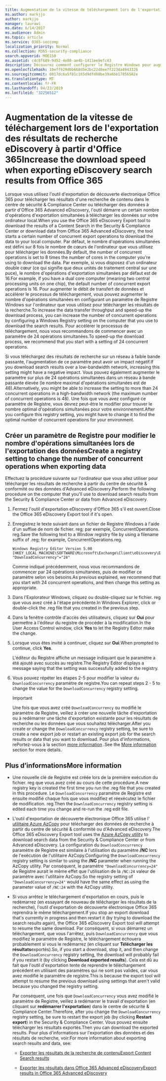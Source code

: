 ```yaml
---
title: Augmentation de la vitesse de téléchargement lors de l'exportation des résultats de recherche eDiscovery à partir d'Office 365
ms.author: markjjo
author: markjjo
manager: laurawi
ms.date: 6/14/2017
ms.audience: Admin
ms.topic: article
ms.service: O365-seccomp
localization_priority: Normal
ms.collection: M365-security-compliance
search.appverid: MOE150
ms.assetid: c4c8f689-9d52-4e80-ae4b-1411ee9efc43
description: Découvrez comment configurer le Registre Windows pour augmenter le débit de données lors du téléchargement des résultats de recherche et des données de recherche à partir du centre de sécurité & Compliance Center et de la fonctionnalité eDiscovery avancée dans Office 365.
ms.openlocfilehash: 10eff929d6b668d5e2bc22d8ee7f223da4943326
ms.sourcegitcommit: 0017dc6a5f81c165d9dfd88be39a6bb17856582e
ms.translationtype: MT
ms.contentlocale: fr-FR
ms.lasthandoff: 04/23/2019
ms.locfileid: "32256512"
---
```

# <a name="increase-the-download-speed-when-exporting-ediscovery-search-results-from-office-365"></a><span data-ttu-id="fb352-103">Augmentation de la vitesse de téléchargement lors de l'exportation des résultats de recherche eDiscovery à partir d'Office 365</span><span class="sxs-lookup"><span data-stu-id="fb352-103">Increase the download speed when exporting eDiscovery search results from Office 365</span></span>

<span data-ttu-id="fb352-104">Lorsque vous utilisez l'outil d'exportation de découverte électronique Office 365 pour télécharger les résultats d'une recherche de contenu dans le centre de sécurité & Compliance Center ou télécharger des données à partir d'Office 365 Advanced eDiscovery, l'outil démarre un certain nombre d'opérations d'exportation simultanées à télécharger les données sur votre ordinateur local.</span><span class="sxs-lookup"><span data-stu-id="fb352-104">When you use the Office 365 eDiscovery Export tool to download the results of a Content Search in the Security & Compliance Center or download data from Office 365 Advanced eDiscovery, the tool starts a certain number of concurrent export operations to download the data to your local computer.</span></span> <span data-ttu-id="fb352-105">Par défaut, le nombre d'opérations simultanées est défini sur 8 fois le nombre de cœurs de l'ordinateur que vous utilisez pour télécharger les données.</span><span class="sxs-lookup"><span data-stu-id="fb352-105">By default, the number of concurrent operations is set to 8 times the number of cores in the computer you're using to download the data.</span></span> <span data-ttu-id="fb352-106">Par exemple, si vous disposez d'un ordinateur double cœur (ce qui signifie que deux unités de traitement central sur une puce), le nombre d'opérations d'exportation simultanées par défaut est de 16.</span><span class="sxs-lookup"><span data-stu-id="fb352-106">For example, if you have a dual core computer (meaning two central processing units on one chip), the default number of concurrent export operations is 16.</span></span> <span data-ttu-id="fb352-107">Pour augmenter le débit de transfert de données et accélérer le processus de téléchargement, vous pouvez augmenter le nombre d'opérations simultanées en configurant un paramètre de Registre Windows sur l'ordinateur que vous utilisez pour télécharger les résultats de la recherche.</span><span class="sxs-lookup"><span data-stu-id="fb352-107">To increase the data transfer throughput and speed-up the download process, you can increase the number of concurrent operations by configuring a Windows Registry setting on the computer that you use to download the search results.</span></span> <span data-ttu-id="fb352-108">Pour accélérer le processus de téléchargement, nous vous recommandons de commencer avec un paramètre de 24 opérations simultanées.</span><span class="sxs-lookup"><span data-stu-id="fb352-108">To speed-up the download process, we recommend that you start with a setting of 24 concurrent operations.</span></span>
  
<span data-ttu-id="fb352-109">Si vous téléchargez des résultats de recherche sur un réseau à faible bande passante, l'augmentation de ce paramètre peut avoir un impact négatif.</span><span class="sxs-lookup"><span data-stu-id="fb352-109">If you download search results over a low-bandwidth network, increasing this setting might have a negative impact.</span></span> <span data-ttu-id="fb352-110">Vous pouvez également augmenter le paramètre sur plus de 24 opérations simultanées dans un réseau à bande passante élevée (le nombre maximal d'opérations simultanées est de 48).</span><span class="sxs-lookup"><span data-stu-id="fb352-110">Alternatively, you might be able to increase the setting to more than 24 concurrent operations in a high-bandwidth network (the maximum number of concurrent operations is 48).</span></span> <span data-ttu-id="fb352-111">Une fois que vous avez configuré ce paramètre de Registre, vous devrez peut-être le modifier pour trouver le nombre optimal d'opérations simultanées pour votre environnement.</span><span class="sxs-lookup"><span data-stu-id="fb352-111">After you configure this registry setting, you might have to change it to find the optimal number of concurrent operations for your environment.</span></span>
  
## <a name="create-a-registry-setting-to-change-the-number-of-concurrent-operations-when-exporting-data"></a><span data-ttu-id="fb352-112">Créer un paramètre de Registre pour modifier le nombre d'opérations simultanées lors de l'exportation des données</span><span class="sxs-lookup"><span data-stu-id="fb352-112">Create a registry setting to change the number of concurrent operations when exporting data</span></span>

<span data-ttu-id="fb352-113">Effectuez la procédure suivante sur l'ordinateur que vous allez utiliser pour télécharger les résultats de recherche à partir du centre de sécurité & conformité ou des données d'Advanced eDiscovery.</span><span class="sxs-lookup"><span data-stu-id="fb352-113">Perform the following procedure on the computer that you'll use to download search results from the Security & Compliance Center or data from Advanced eDiscovery.</span></span>
  
1. <span data-ttu-id="fb352-114">Fermez l'outil d'exportation eDiscovery d'Office 365 s'il est ouvert.</span><span class="sxs-lookup"><span data-stu-id="fb352-114">Close the Office 365 eDiscovery Export tool if it's open.</span></span> 
    
2. <span data-ttu-id="fb352-115">Enregistrez le texte suivant dans un fichier de Registre Windows à l'aide d'un suffixe de nom de fichier. reg; par exemple, ConcurrentOperations. reg.</span><span class="sxs-lookup"><span data-stu-id="fb352-115">Save the following text to a Window registry file by using a filename suffix of .reg; for example, ConcurrentOperations.reg.</span></span> 
    
    ```
    Windows Registry Editor Version 5.00
    [HKEY_LOCAL_MACHINE\SOFTWARE\Microsoft\Exchange\Client\eDiscovery\ExportTool]
    "DownloadConcurrency"="24"
    ```

    <span data-ttu-id="fb352-116">Comme indiqué précédemment, nous vous recommandons de commencer par 24 opérations simultanées, puis de modifier ce paramètre selon vos besoins.</span><span class="sxs-lookup"><span data-stu-id="fb352-116">As previous explained, we recommend that you start with 24 concurrent operations, and then change this setting as appropriate.</span></span>
    
3. <span data-ttu-id="fb352-117">Dans l'Explorateur Windows, cliquez ou double-cliquez sur le fichier. reg que vous avez créé à l'étape précédente.</span><span class="sxs-lookup"><span data-stu-id="fb352-117">In Windows Explorer, click or double-click the .reg file that you created in the previous step.</span></span>
    
4. <span data-ttu-id="fb352-118">Dans la fenêtre contrôle d'accès des utilisateurs, cliquez sur **Oui** pour permettre à l'éditeur du registre de procéder à la modification.</span><span class="sxs-lookup"><span data-stu-id="fb352-118">In the User Access Control window, click **Yes** to let the Registry Editor make the change.</span></span> 
    
5. <span data-ttu-id="fb352-119">Lorsque vous êtes invité à continuer, cliquez sur **Oui**.</span><span class="sxs-lookup"><span data-stu-id="fb352-119">When prompted to continue, click **Yes**.</span></span>
    
    <span data-ttu-id="fb352-120">L'éditeur du Registre affiche un message indiquant que le paramètre a été ajouté avec succès au registre.</span><span class="sxs-lookup"><span data-stu-id="fb352-120">The Registry Editor displays a message saying that the setting was successfully added to the registry.</span></span>
    
6. <span data-ttu-id="fb352-121">Vous pouvez répéter les étapes 2-5 pour modifier la valeur du `DownloadConcurrency` paramètre de registre.</span><span class="sxs-lookup"><span data-stu-id="fb352-121">You can repeat steps 2 - 5 to change the value for the  `DownloadConcurrency` registry setting.</span></span> 
    
    > [!IMPORTANT]
    > <span data-ttu-id="fb352-122">Une fois que vous avez créé `DownloadConcurrency` ou modifié le paramètre de Registre, veillez à créer une nouvelle tâche d'exportation ou à redémarrer une tâche d'exportation existante pour les résultats de recherche ou les données que vous souhaitez télécharger.</span><span class="sxs-lookup"><span data-stu-id="fb352-122">After you create or change the  `DownloadConcurrency` registry setting, be sure to create a new export job or restart an existing export job for the search results or data that you want to download.</span></span> <span data-ttu-id="fb352-123">Pour plus d'informations, rePortez-vous à la section [more information](#more-information) .</span><span class="sxs-lookup"><span data-stu-id="fb352-123">See the [More information](#more-information) section for more details.</span></span> 
  
## <a name="more-information"></a><span data-ttu-id="fb352-124">Plus d’informations</span><span class="sxs-lookup"><span data-stu-id="fb352-124">More information</span></span>

- <span data-ttu-id="fb352-125">Une nouvelle clé de Registre est créée lors de la première exécution du fichier. reg que vous avez créé au cours de cette procédure.</span><span class="sxs-lookup"><span data-stu-id="fb352-125">A new registry key is created the first time you run the .reg file that you created in this procedure.</span></span> <span data-ttu-id="fb352-126">Le `DownloadConcurrency` paramètre de Registre est ensuite modifié chaque fois que vous modifiez et réexécutez le fichier de modification. reg.</span><span class="sxs-lookup"><span data-stu-id="fb352-126">Then the  `DownloadConcurrency` registry setting is edited each time you change and re-run the .reg edit file.</span></span> 
    
- <span data-ttu-id="fb352-127">L'outil d'exportation de découverte électronique Office 365 utilise l' [utilitaire Azure AzCopy](https://go.microsoft.com/fwlink/?linkid=849949) pour télécharger des données de recherche à partir du centre de sécurité & conformité ou d'Advanced eDiscovery.</span><span class="sxs-lookup"><span data-stu-id="fb352-127">The Office 365 eDiscovery Export tool uses the [Azure AzCopy utility](https://go.microsoft.com/fwlink/?linkid=849949) to download search data from the Security & Compliance Center or from Advanced eDiscovery.</span></span> <span data-ttu-id="fb352-128">La configuration du `DownloadConcurrency` paramètre de Registre est similaire à l'utilisation du paramètre **/NC** lors de l'exécution de l'utilitaire AzCopy.</span><span class="sxs-lookup"><span data-stu-id="fb352-128">Configuring the  `DownloadConcurrency` registry setting is similar to using the **/NC** parameter when running the AzCopy utility.</span></span> <span data-ttu-id="fb352-129">Par conséquent, le paramètre `"DownloadConcurrency=24"` de Registre aurait le même effet que l'utilisation de la `/NC:24` valeur de paramètre avec l'utilitaire AzCopy.</span><span class="sxs-lookup"><span data-stu-id="fb352-129">So the registry setting of  `"DownloadConcurrency=24"` would have the same effect as using the parameter value of  `/NC:24` with the AzCopy utility.</span></span> 
    
- <span data-ttu-id="fb352-130">Si vous arrêtez le téléchargement d'exportation en cours, puis le redémarrez (en essayant de nouveau de télécharger les résultats de la recherche), l'outil d'exportation de découverte électronique Office 365 reprendra le même téléchargement.</span><span class="sxs-lookup"><span data-stu-id="fb352-130">If you stop an export download that's currently in progress and then restart it (by trying to download the search results again), the Office 365 eDiscovery Export tool will attempt to resume the same download.</span></span> <span data-ttu-id="fb352-131">Par conséquent, si vous démarrez un téléchargement, que vous l'arrêtez, puis `DownloadConcurrency` que vous modifiez le paramètre de Registre, le téléchargement échouera probablement si vous le redémarrez (en cliquant sur **Télécharger les résultats**exportés).</span><span class="sxs-lookup"><span data-stu-id="fb352-131">So, if you start a download, stop it, and then change the  `DownloadConcurrency` registry setting, the download will probably fail if you restart it (by clicking **Download exported results**).</span></span> <span data-ttu-id="fb352-132">Cela est dû au fait que l'outil d'exportation tente de reprendre le téléchargement précédent en utilisant des paramètres qui ne sont pas valides, car vous avez modifié le paramètre de registre.</span><span class="sxs-lookup"><span data-stu-id="fb352-132">This is because the export tool will attempt to resume the previous download using settings that aren't valid because you changed the registry setting.</span></span>
    
    <span data-ttu-id="fb352-133">Par conséquent, une fois que `DownloadConcurrency` vous avez modifié le paramètre de Registre, veillez à redémarrer le travail d'exportation (en cliquant sur **redémarrer l'exportation**) dans le centre de sécurité & Compliance Center.</span><span class="sxs-lookup"><span data-stu-id="fb352-133">Therefore, after you change the  `DownloadConcurrency` registry setting, be sure to restart the export job (by clicking **Restart export**) in the Security & Compliance Center.</span></span> <span data-ttu-id="fb352-134">Vous pouvez ensuite télécharger les résultats exportés.</span><span class="sxs-lookup"><span data-stu-id="fb352-134">Then you can download the exported results.</span></span> <span data-ttu-id="fb352-135">Pour plus d'informations sur l'exportation des données et des résultats de recherche, voir:</span><span class="sxs-lookup"><span data-stu-id="fb352-135">For more information about exporting search results and data, see:</span></span>
    
  - [<span data-ttu-id="fb352-136">Exporter les résultats de la recherche de contenu</span><span class="sxs-lookup"><span data-stu-id="fb352-136">Export Content Search results</span></span>](export-search-results.md)
    
  - [<span data-ttu-id="fb352-137">Exporter les résultats dans Office 365 Advanced eDiscovery</span><span class="sxs-lookup"><span data-stu-id="fb352-137">Export results in Office 365 Advanced eDiscovery</span></span>](export-results-in-advanced-ediscovery.md)
    
